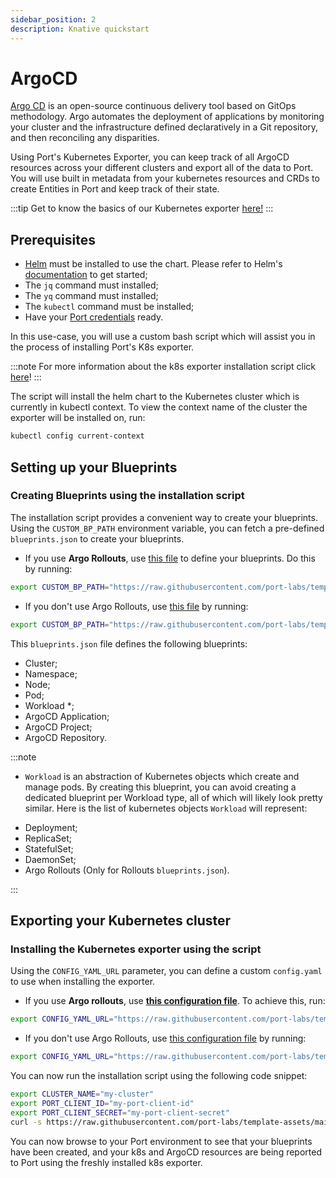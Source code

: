 ```yaml
---
sidebar_position: 2
description: Knative quickstart
---
```


# ArgoCD

[Argo CD](https://argo-cd.readthedocs.io/en/stable/) is an open-source continuous delivery tool based on GitOps methodology. Argo automates the deployment of applications by monitoring your cluster and the infrastructure defined declaratively in a Git repository, and then reconciling any disparities.

Using Port's Kubernetes Exporter, you can keep track of all ArgoCD resources across your different clusters and export all of the data to Port. You will use built in metadata from your kubernetes resources and CRDs to create Entities in Port and keep track of their state.

:::tip
Get to know the basics of our Kubernetes exporter [here!](../kubernetes.md)
:::

## Prerequisites

- [Helm](https://helm.sh) must be installed to use the chart. Please refer to
  Helm's [documentation](https://helm.sh/docs) to get started;
- The `jq` command must installed;
- The `yq` command must installed;
- The `kubectl` command must be installed;
- Have your [Port credentials](../../../sync-data-to-catalog/api/#find-your-port-credentials) ready.

In this use-case, you will use a custom bash script which will assist you in the process of installing Port's K8s exporter.

:::note
For more information about the k8s exporter installation script click [here](../installation-script.md)!
:::

The script will install the helm chart to the Kubernetes cluster which is currently in kubectl context.
To view the context name of the cluster the exporter will be installed on, run:

```bash showLineNumbers
kubectl config current-context
```

## Setting up your Blueprints

### Creating Blueprints using the installation script

The installation script provides a convenient way to create your blueprints. Using the `CUSTOM_BP_PATH` environment variable, you can fetch a pre-defined `blueprints.json` to create your blueprints.

- If you use **Argo Rollouts**, use [this file](https://github.com/port-labs/template-assets/blob/main/kubernetes/blueprints/argo-argo_rollouts-blueprints.json) to define your blueprints. Do this by running:

```bash showLineNumbers
export CUSTOM_BP_PATH="https://raw.githubusercontent.com/port-labs/template-assets/main/kubernetes/blueprints/argo-argo_rollouts-blueprints.json"
```

- If you don't use Argo Rollouts, use [this file](https://github.com/port-labs/template-assets/blob/main/kubernetes/blueprints/argo-blueprints.json) by running:

```bash showLineNumbers
export CUSTOM_BP_PATH="https://raw.githubusercontent.com/port-labs/template-assets/main/kubernetes/blueprints/argo-blueprints.json"
```

This `blueprints.json` file defines the following blueprints:

- Cluster;
- Namespace;
- Node;
- Pod;
- Workload \*;
- ArgoCD Application;
- ArgoCD Project;
- ArgoCD Repository.

:::note

- `Workload` is an abstraction of Kubernetes objects which create and manage pods. By creating this blueprint, you can avoid creating a dedicated blueprint per Workload type, all of which will likely look pretty similar.
  Here is the list of kubernetes objects `Workload` will represent:

* Deployment;
* ReplicaSet;
* StatefulSet;
* DaemonSet;
* Argo Rollouts (Only for Rollouts `blueprints.json`).

:::

## Exporting your Kubernetes cluster

### Installing the Kubernetes exporter using the script

Using the `CONFIG_YAML_URL` parameter, you can define a custom `config.yaml` to use when installing the exporter.

- If you use **Argo rollouts**, use **[this configuration file](https://github.com/port-labs/template-assets/blob/main/kubernetes/templates/argo-argo_rollouts-kubernetes_v1_config.yaml)**. To achieve this, run:

```bash showLineNumbers
export CONFIG_YAML_URL="https://raw.githubusercontent.com/port-labs/template-assets/main/kubernetes/templates/argo-argo_rollouts-kubernetes_v1_config.yaml"
```

- If you don't use Argo Rollouts, use [this configuration file](https://github.com/port-labs/template-assets/blob/main/kubernetes/templates/argo-kubernetes_v1_config.yaml) by running:

```bash showLineNumbers
export CONFIG_YAML_URL="https://raw.githubusercontent.com/port-labs/template-assets/main/kubernetes/templates/argo-kubernetes_v1_config.yaml"
```

You can now run the installation script using the following code snippet:

```bash showLineNumbers
export CLUSTER_NAME="my-cluster"
export PORT_CLIENT_ID="my-port-client-id"
export PORT_CLIENT_SECRET="my-port-client-secret"
curl -s https://raw.githubusercontent.com/port-labs/template-assets/main/kubernetes/install.sh | bash
```

You can now browse to your Port environment to see that your blueprints have been created, and your k8s and ArgoCD resources are being reported to Port using the freshly installed k8s exporter.
